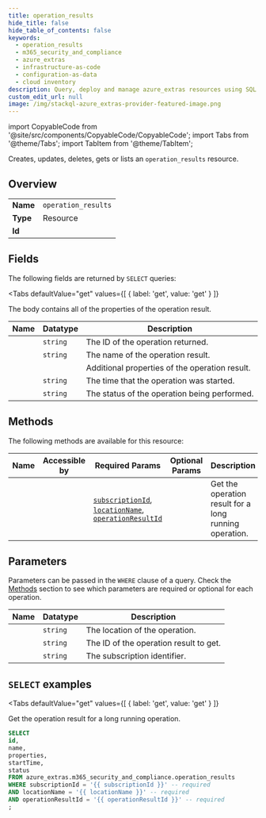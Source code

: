 ```yaml
--- 
title: operation_results
hide_title: false
hide_table_of_contents: false
keywords:
  - operation_results
  - m365_security_and_compliance
  - azure_extras
  - infrastructure-as-code
  - configuration-as-data
  - cloud inventory
description: Query, deploy and manage azure_extras resources using SQL
custom_edit_url: null
image: /img/stackql-azure_extras-provider-featured-image.png
---
```


import CopyableCode from '@site/src/components/CopyableCode/CopyableCode';
import Tabs from '@theme/Tabs';
import TabItem from '@theme/TabItem';

Creates, updates, deletes, gets or lists an <code>operation_results</code> resource.

## Overview
<table><tbody>
<tr><td><b>Name</b></td><td><code>operation_results</code></td></tr>
<tr><td><b>Type</b></td><td>Resource</td></tr>
<tr><td><b>Id</b></td><td><CopyableCode code="azure_extras.m365_security_and_compliance.operation_results" /></td></tr>
</tbody></table>

## Fields

The following fields are returned by `SELECT` queries:

<Tabs
    defaultValue="get"
    values={[
        { label: 'get', value: 'get' }
    ]}
>
<TabItem value="get">

The body contains all of the properties of the operation result.

<table>
<thead>
    <tr>
    <th>Name</th>
    <th>Datatype</th>
    <th>Description</th>
    </tr>
</thead>
<tbody>
<tr>
    <td><CopyableCode code="id" /></td>
    <td><code>string</code></td>
    <td>The ID of the operation returned.</td>
</tr>
<tr>
    <td><CopyableCode code="name" /></td>
    <td><code>string</code></td>
    <td>The name of the operation result.</td>
</tr>
<tr>
    <td><CopyableCode code="properties" /></td>
    <td><code></code></td>
    <td>Additional properties of the operation result.</td>
</tr>
<tr>
    <td><CopyableCode code="startTime" /></td>
    <td><code>string</code></td>
    <td>The time that the operation was started.</td>
</tr>
<tr>
    <td><CopyableCode code="status" /></td>
    <td><code>string</code></td>
    <td>The status of the operation being performed.</td>
</tr>
</tbody>
</table>
</TabItem>
</Tabs>

## Methods

The following methods are available for this resource:

<table>
<thead>
    <tr>
    <th>Name</th>
    <th>Accessible by</th>
    <th>Required Params</th>
    <th>Optional Params</th>
    <th>Description</th>
    </tr>
</thead>
<tbody>
<tr>
    <td><a href="#get"><CopyableCode code="get" /></a></td>
    <td><CopyableCode code="select" /></td>
    <td><a href="#parameter-subscriptionId"><code>subscriptionId</code></a>, <a href="#parameter-locationName"><code>locationName</code></a>, <a href="#parameter-operationResultId"><code>operationResultId</code></a></td>
    <td></td>
    <td>Get the operation result for a long running operation.</td>
</tr>
</tbody>
</table>

## Parameters

Parameters can be passed in the `WHERE` clause of a query. Check the [Methods](#methods) section to see which parameters are required or optional for each operation.

<table>
<thead>
    <tr>
    <th>Name</th>
    <th>Datatype</th>
    <th>Description</th>
    </tr>
</thead>
<tbody>
<tr id="parameter-locationName">
    <td><CopyableCode code="locationName" /></td>
    <td><code>string</code></td>
    <td>The location of the operation.</td>
</tr>
<tr id="parameter-operationResultId">
    <td><CopyableCode code="operationResultId" /></td>
    <td><code>string</code></td>
    <td>The ID of the operation result to get.</td>
</tr>
<tr id="parameter-subscriptionId">
    <td><CopyableCode code="subscriptionId" /></td>
    <td><code>string</code></td>
    <td>The subscription identifier.</td>
</tr>
</tbody>
</table>

## `SELECT` examples

<Tabs
    defaultValue="get"
    values={[
        { label: 'get', value: 'get' }
    ]}
>
<TabItem value="get">

Get the operation result for a long running operation.

```sql
SELECT
id,
name,
properties,
startTime,
status
FROM azure_extras.m365_security_and_compliance.operation_results
WHERE subscriptionId = '{{ subscriptionId }}' -- required
AND locationName = '{{ locationName }}' -- required
AND operationResultId = '{{ operationResultId }}' -- required
;
```
</TabItem>
</Tabs>
